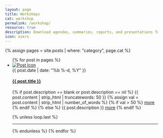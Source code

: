 ```yaml
---
layout: page
title: Workshops
cat: workshop
permalink: /workshop/
resource: true
description: Download agendas, summaries, reports, and presentations for upcoming and previous workshops.
icon: users
---
```


{% assign pages = site.posts | where: "category", page.cat %}
<div class="resources">
<ul class="list-group media-list post-list">
    {% for post in pages %}
    <li class="list-group-item media">
        <div class="media-left">
            <a href="{{ post.url | prepend: site.github.url }}">
              <img class="media-object img-rounded"
                src="{% if post.icon == 'default' %}
                {{site.github.url}}/assets/images/logo.png
                {% else %}
                {{site.github.url}}/assets/images/logos/{{post.icon}}300.jpg{% endif %}" alt="Post Icon">
            </a>
        </div>
        <div class="media-body">
            <span class="post-meta">{{ post.date | date: "%b %-d, %Y" }}</span>
            <h4 class="media-heading">
              <a class="post-link" href="{{ post.url | prepend: site.github.url }}">{{ post.title }}</a>
            </h4>
            <p>
              {% if post.description == blank or post.description == nil %}
                {{ post.content | strip_html | truncatewords: 50 }}
                {% assign val = post.content | strip_html | number_of_words %}
                {% if val > 50 %}
              <a class="post-link small-text" href="{{ post.url | prepend: site.github.url }}">more</a>
                {% endif %}
              {% else %}
                {{ post.description }}
              <a class="post-link small-text" href="{{ post.url | prepend: site.github.url }}">more</a>
              {% endif %}
            </p>
        </div>
    </li>
    {% unless loop.last %}<hr/>{% endunless %}
    {% endfor %}
</ul>
</div>
